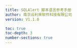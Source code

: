 ```yaml
---
title: SQLAlert 脚本语言参考手册
author: 南京云利来软件科技有限公司
version: V1.1.0

toc: true
toc-depth: 3
number-sections: true
---
```


